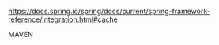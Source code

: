https://docs.spring.io/spring/docs/current/spring-framework-reference/integration.html#cache


MAVEN
```


```
